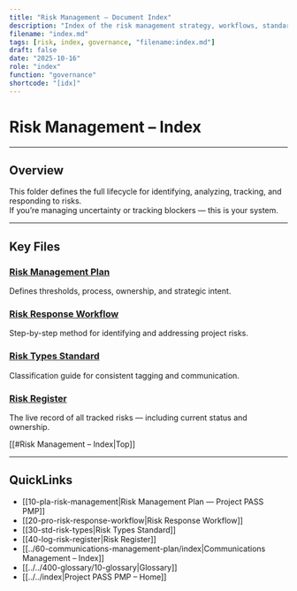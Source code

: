 ```yaml
---
title: "Risk Management – Document Index"
description: "Index of the risk management strategy, workflows, standards, and register for Project PASS PMP. Provides navigation and context for how risks are identified, tracked, and controlled."
filename: "index.md"
tags: [risk, index, governance, "filename:index.md"]
draft: false
date: "2025-10-16"
role: "index"
function: "governance"
shortcode: "[idx]"
---
```


# Risk Management – Index  

---

## Overview

This folder defines the full lifecycle for identifying, analyzing, tracking, and responding to risks.  
If you’re managing uncertainty or tracking blockers — this is your system.

---

## Key Files

### [Risk Management Plan](pla-risk-management.md)  
Defines thresholds, process, ownership, and strategic intent.

### [Risk Response Workflow](pro-risk-response-workflow.md)  
Step-by-step method for identifying and addressing project risks.

### [Risk Types Standard](std-risk-types.md)  
Classification guide for consistent tagging and communication.

### [Risk Register](log-risk-register.md)  
The live record of all tracked risks — including current status and ownership.

[[#Risk Management – Index|Top]]

---

## QuickLinks
- [[10-pla-risk-management|Risk Management Plan — Project PASS PMP]]
- [[20-pro-risk-response-workflow|Risk Response Workflow]]
- [[30-std-risk-types|Risk Types Standard]]
- [[40-log-risk-register|Risk Register]]
- [[../60-communications-management-plan/index|Communications Management – Index]]
- [[../../400-glossary/10-glossary|Glossary]]
- [[../../index|Project PASS PMP – Home]]